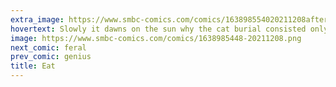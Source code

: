 ```yaml
---
extra_image: https://www.smbc-comics.com/comics/163898554020211208after.png
hovertext: Slowly it dawns on the sun why the cat burial consisted only of bones.
image: https://www.smbc-comics.com/comics/1638985448-20211208.png
next_comic: feral
prev_comic: genius
title: Eat
---
```


